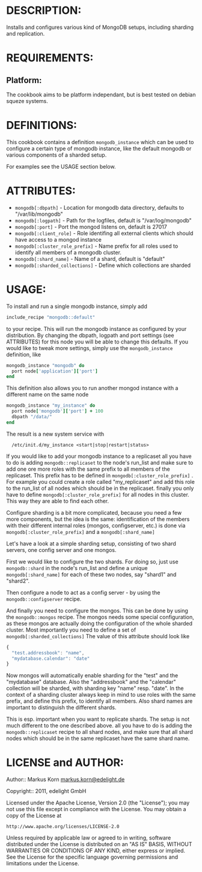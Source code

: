 # DESCRIPTION:

Installs and configures various kind of MongoDB setups, including sharding and replication.

# REQUIREMENTS:

## Platform:

The cookbook aims to be platform independant, but is best tested on debian squeze systems.

# DEFINITIONS:

This cookbook contains a definition `mongodb_instance` which can be used to configure
a certain type of mongodb instance, like the default mongodb or various components
of a sharded setup.

For examples see the USAGE section below.

# ATTRIBUTES: 

* `mongodb[:dbpath]` - Location for mongodb data directory, defaults to "/var/lib/mongodb"
* `mongodb[:logpath]` - Path for the logfiles, default is "/var/log/mongodb"
* `mongodb[:port]` - Port the mongod listens on, default is 27017
* `mongodb[:client_role]` - Role identifing all external clients which should have access to a mongod instance
* `mongodb[:cluster_role_prefix]` - Name prefix for all roles used to identify
    all members of a mongodb cluster.
* `mongodb[:shard_name]` - Name of a shard, default is "default"
* `mongodb[:sharded_collections]` - Define which collections are sharded

# USAGE:

To install and run a single mongodb instance, simply add

```ruby
include_recipe "mongodb::default"
```
  
to your recipe. This will run the mongodb instance as configured by your distribution.
By changing the dbpath, logpath and port settings (see ATTRIBUTES) for this node
you will be able to change this defaults.
If you would like to tweak more settings, simply use the `mongodb_instance`
definition, like

```ruby
mongodb_instance "mongodb" do
  port node['application']['port']
end
```

This definition also allows you to run another mongod instance with a different
name on the same node

```ruby
mongodb_instance "my_instance" do
  port node['mongodb']['port'] + 100
  dbpath "/data/"
end
```
  
The result is a new system service with

```shell
  /etc/init.d/my_instance <start|stop|restart|status>
```
  
If you would like to add your mongodb instance to a replicaset all you have to
do is adding `mongodb::replicaset` to the node's run_list and make sure to add
one ore more roles with the same prefix to all members of the replicaset. This
prefix has to be defined in `mongodb[:cluster_role_prefix]` . For example you
could create a role called "my_replicaset" and add this role to the run_list of
all nodes which should be in the replicaset. finally you only have to define
`mongodb[:cluster_role_prefix]` for all nodes in this cluster. This way they are
able to find each other.

Configure sharding is a bit more complicated, because you need a few more
components, but the idea is the same: identification of the members with their
different internal roles (mongos, configserver, etc.) is done via
`mongodb[:cluster_role_prefix]` and a `mongodb[:shard_name]`

Let's have a look at a simple sharding setup, consisting of two shard servers, one
config server and one mongos.

First we would like to configure the two shards. For doing so, just use
`mongodb::shard` in the node's run_list and define a unique `mongodb[:shard_name]`
for each of these two nodes, say "shard1" and "shard2".

Then configure a node to act as a config server - by using the `mongodb::configserver`
recipe.

And finally you need to configure the mongos. This can be done by using the
`mongodb::mongos` recipe. The mongos needs some special configuration, as these
mongos are actually doing the configuration of the whole sharded cluster.
Most importantly you need to define a set of `mongodb[:sharded_collections]`
The value of this attribute should look like

```javascript
{
  "test.addressbook": "name",
  "mydatabase.calendar": "date"
}
```
  
Now mongos will automatically enable sharding for the "test" and the "mydatabase"
database. Also the "addressbook" and the "calendar" collection will be sharded,
with sharding key "name" resp. "date".
In the context of a sharding cluster always keep in mind to use roles with the same
prefix, and define this prefix, to identify all members. Also shard names are
important to distinguish the different shards.

This is esp. important when you want to replicate shards. The setup is not much
different to the one described above. all you have to do is adding the 
`mongodb::replicaset` recipe to all shard nodes, and make sure that all shard
nodes which should be in the same replicaset have the same shard name.

# LICENSE and AUTHOR:

Author:: Markus Korn <markus.korn@edelight.de>

Copyright:: 2011, edelight GmbH

Licensed under the Apache License, Version 2.0 (the "License");
you may not use this file except in compliance with the License.
You may obtain a copy of the License at

    http://www.apache.org/licenses/LICENSE-2.0

Unless required by applicable law or agreed to in writing, software
distributed under the License is distributed on an "AS IS" BASIS,
WITHOUT WARRANTIES OR CONDITIONS OF ANY KIND, either express or implied.
See the License for the specific language governing permissions and
limitations under the License.
